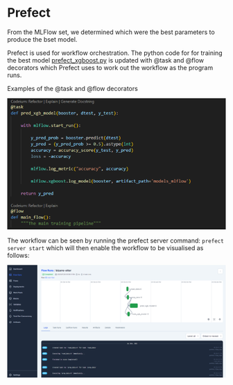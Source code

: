 # Prefect

From the MLFlow set, we determined which were the best parameters to produce the bset model.

Prefect is used for workflow orchestration. The python code for for training the best model [prefect_xgboost.py](prefect/prefect_xgboost.py) is updated with @task and @flow decorators which Prefect uses to work out the workflow as the program runs.

Examples of the @task and @flow decorators

![prefect0](images/prefect0.png)

The workflow can be seen by running the prefect server command:
`prefect server start` which will then enable the workflow to be visualised as follows:

![prefect1](images/prefect1.png)
